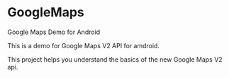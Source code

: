GoogleMaps
==========

Google Maps Demo for Android

This is a demo for Google Maps V2 API for amdroid.

This project helps you understand the basics of the new Google Maps V2 api.

